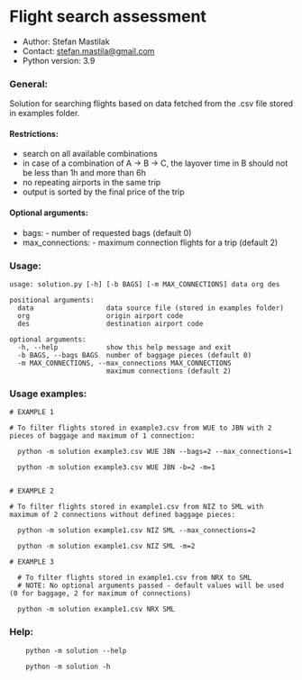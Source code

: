 
# Flight search assessment

* Author: Stefan Mastilak
* Contact: stefan.mastila@gmail.com
* Python version: 3.9

### General:

 Solution for searching flights based on data fetched from the .csv file stored in examples folder.
 
#### Restrictions:
  * search on all available combinations
  * in case of a combination of A -> B -> C, the layover time in B should not be less than 1h and more than 6h
  * no repeating airports in the same trip
  * output is sorted by the final price of the trip

#### Optional arguments:
  * bags: <integer> - number of requested bags (default 0)
  * max_connections: <integer> - maximum connection flights for a trip (default 2)


### Usage:

```
usage: solution.py [-h] [-b BAGS] [-m MAX_CONNECTIONS] data org des

positional arguments:
  data                  data source file (stored in examples folder)
  org                   origin airport code
  des                   destination airport code

optional arguments:
  -h, --help            show this help message and exit
  -b BAGS, --bags BAGS  number of baggage pieces (default 0)
  -m MAX_CONNECTIONS, --max_connections MAX_CONNECTIONS
                        maximum connections (default 2)
```

### Usage examples:

```shell
# EXAMPLE 1

# To filter flights stored in example3.csv from WUE to JBN with 2 pieces of baggage and maximum of 1 connection:

  python -m solution example3.csv WUE JBN --bags=2 --max_connections=1
    
  python -m solution example3.csv WUE JBN -b=2 -m=1
```
```shell

# EXAMPLE 2 

# To filter flights stored in example1.csv from NIZ to SML with maximum of 2 connections without defined baggage pieces:

  python -m solution example1.csv NIZ SML --max_connections=2
  
  python -m solution example1.csv NIZ SML -m=2
```

```shell
# EXAMPLE 3 

  # To filter flights stored in example1.csv from NRX to SML 
  # NOTE: No optional arguments passed - default values will be used (0 for baggage, 2 for maximum of connections) 
  
  python -m solution example1.csv NRX SML
```

### Help:

```shell
    python -m solution --help
    
    python -m solution -h
```


